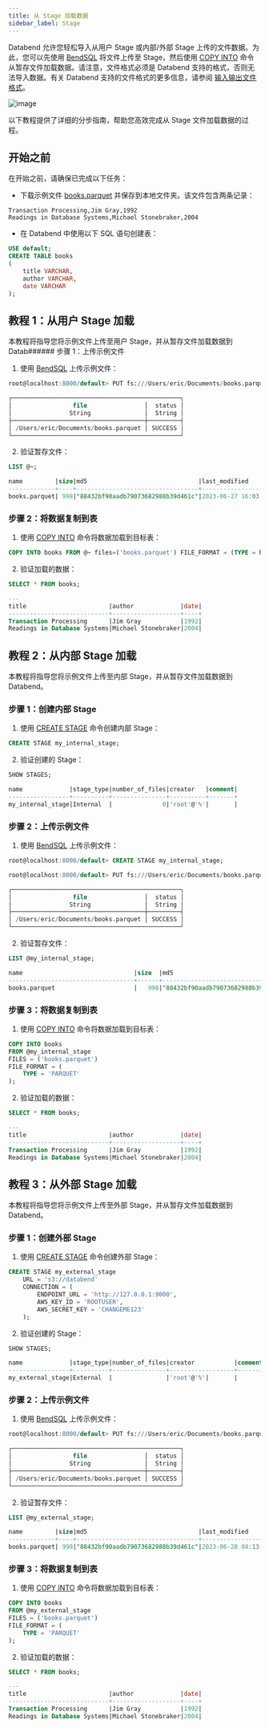 ```yaml
---
title: 从 Stage 加载数据
sidebar_label: Stage
---
```


Databend 允许您轻松导入从用户 Stage 或内部/外部 Stage 上传的文件数据。为此，您可以先使用 [BendSQL](../../30-sql-clients/00-bendsql/index.md) 将文件上传至 Stage，然后使用 [COPY INTO](/sql/sql-commands/dml/dml-copy-into-table) 命令从暂存文件加载数据。请注意，文件格式必须是 Databend 支持的格式，否则无法导入数据。有关 Databend 支持的文件格式的更多信息，请参阅 [输入输出文件格式](/sql/sql-reference/file-format-options)。

![image](/img/load/load-data-from-stage.jpeg)

以下教程提供了详细的分步指南，帮助您高效完成从 Stage 文件加载数据的过程。

## 开始之前

在开始之前，请确保已完成以下任务：

- 下载示例文件 [books.parquet](https://datafuse-1253727613.cos.ap-hongkong.myqcloud.com/data/books.parquet) 并保存到本地文件夹。该文件包含两条记录：

```text
Transaction Processing,Jim Gray,1992
Readings in Database Systems,Michael Stonebraker,2004
```

- 在 Databend 中使用以下 SQL 语句创建表：

```sql
USE default;
CREATE TABLE books
(
    title VARCHAR,
    author VARCHAR,
    date VARCHAR
);
```

## 教程 1：从用户 Stage 加载

本教程将指导您将示例文件上传至用户 Stage，并从暂存文件加载数据到 Datab###### 步骤 1：上传示例文件

1. 使用 [BendSQL](../../30-sql-clients/00-bendsql/index.md) 上传示例文件：

```sql
root@localhost:8000/default> PUT fs:///Users/eric/Documents/books.parquet @~

┌───────────────────────────────────────────────┐
│                 file                │  status │
│                String               │  String │
├─────────────────────────────────────┼─────────┤
│ /Users/eric/Documents/books.parquet │ SUCCESS │
└───────────────────────────────────────────────┘
```

2. 验证暂存文件：

```sql
LIST @~;

name         |size|md5                               |last_modified                |creator|
-------------+----+----------------------------------+-----------------------------+-------+
books.parquet| 998|"88432bf90aadb79073682988b39d461c"|2023-06-27 16:03:51.000 +0000|       |
```

### 步骤 2：将数据复制到表

1. 使用 [COPY INTO](/sql/sql-commands/dml/dml-copy-into-table) 命令将数据加载到目标表：

```sql
COPY INTO books FROM @~ files=('books.parquet') FILE_FORMAT = (TYPE = PARQUET);
```

2. 验证加载的数据：

```sql
SELECT * FROM books;

---
title                       |author             |date|
----------------------------+-------------------+----+
Transaction Processing      |Jim Gray           |1992|
Readings in Database Systems|Michael Stonebraker|2004|
```

## 教程 2：从内部 Stage 加载

本教程将指导您将示例文件上传至内部 Stage，并从暂存文件加载数据到 Databend。

### 步骤 1：创建内部 Stage

1. 使用 [CREATE STAGE](/sql/sql-commands/ddl/stage/ddl-create-stage) 命令创建内部 Stage：

```sql
CREATE STAGE my_internal_stage;
```
2. 验证创建的 Stage：

```sql
SHOW STAGES;

name             |stage_type|number_of_files|creator   |comment|
-----------------+----------+---------------+----------+-------+
my_internal_stage|Internal  |              0|'root'@'%'|       |
```

### 步骤 2：上传示例文件

1. 使用 [BendSQL](../../30-sql-clients/00-bendsql/index.md) 上传示例文件：

```sql
root@localhost:8000/default> CREATE STAGE my_internal_stage;

root@localhost:8000/default> PUT fs:///Users/eric/Documents/books.parquet @my_internal_stage

┌───────────────────────────────────────────────┐
│                 file                │  status │
│                String               │  String │
├─────────────────────────────────────┼─────────┤
│ /Users/eric/Documents/books.parquet │ SUCCESS │
└───────────────────────────────────────────────┘
```

2. 验证暂存文件：

```sql
LIST @my_internal_stage;

name                               |size  |md5                               |last_modified                |creator|
-----------------------------------+------+----------------------------------+-----------------------------+-------+
books.parquet                      |   998|"88432bf90aadb79073682988b39d461c"|2023-06-28 02:32:15.000 +0000|       |
```

### 步骤 3：将数据复制到表

1. 使用 [COPY INTO](/sql/sql-commands/dml/dml-copy-into-table) 命令将数据加载到目标表：

```sql
COPY INTO books 
FROM @my_internal_stage 
FILES = ('books.parquet') 
FILE_FORMAT = (
    TYPE = 'PARQUET'
);
```
2. 验证加载的数据：

```sql
SELECT * FROM books;

---
title                       |author             |date|
----------------------------+-------------------+----+
Transaction Processing      |Jim Gray           |1992|
Readings in Database Systems|Michael Stonebraker|2004|
```

## 教程 3：从外部 Stage 加载

本教程将指导您将示例文件上传至外部 Stage，并从暂存文件加载数据到 Databend。

### 步骤 1：创建外部 Stage

1. 使用 [CREATE STAGE](/sql/sql-commands/ddl/stage/ddl-create-stage) 命令创建外部 Stage：

```sql
CREATE STAGE my_external_stage
    URL = 's3://databend'
    CONNECTION = (
        ENDPOINT_URL = 'http://127.0.0.1:9000', 
        AWS_KEY_ID = 'ROOTUSER', 
        AWS_SECRET_KEY = 'CHANGEME123'
    );
```

2. 验证创建的 Stage：

```sql
SHOW STAGES;

name             |stage_type|number_of_files|creator           |comment|
-----------------+----------+---------------+------------------+-------+
my_external_stage|External  |               |'root'@'%'|       |
```

### 步骤 2：上传示例文件

1. 使用 [BendSQL](../../30-sql-clients/00-bendsql/index.md) 上传示例文件：

```sql
root@localhost:8000/default> PUT fs:///Users/eric/Documents/books.parquet @my_external_stage

┌───────────────────────────────────────────────┐
│                 file                │  status │
│                String               │  String │
├─────────────────────────────────────┼─────────┤
│ /Users/eric/Documents/books.parquet │ SUCCESS │
└───────────────────────────────────────────────┘
```

2. 验证暂存文件：

```sql
LIST @my_external_stage;

name         |size|md5                               |last_modified                |creator|
-------------+----+----------------------------------+-----------------------------+-------+
books.parquet| 998|"88432bf90aadb79073682988b39d461c"|2023-06-28 04:13:15.178 +0000|       |
```

### 步骤 3：将数据复制到表

1. 使用 [COPY INTO](/sql/sql-commands/dml/dml-copy-into-table) 命令将数据加载到目标表：

```sql
COPY INTO books
FROM @my_external_stage
FILES = ('books.parquet')
FILE_FORMAT = (
    TYPE = 'PARQUET'
);
```
2. 验证加载的数据：

```sql
SELECT * FROM books;

---
title                       |author             |date|
----------------------------+-------------------+----+
Transaction Processing      |Jim Gray           |1992|
Readings in Database Systems|Michael Stonebraker|2004|
```